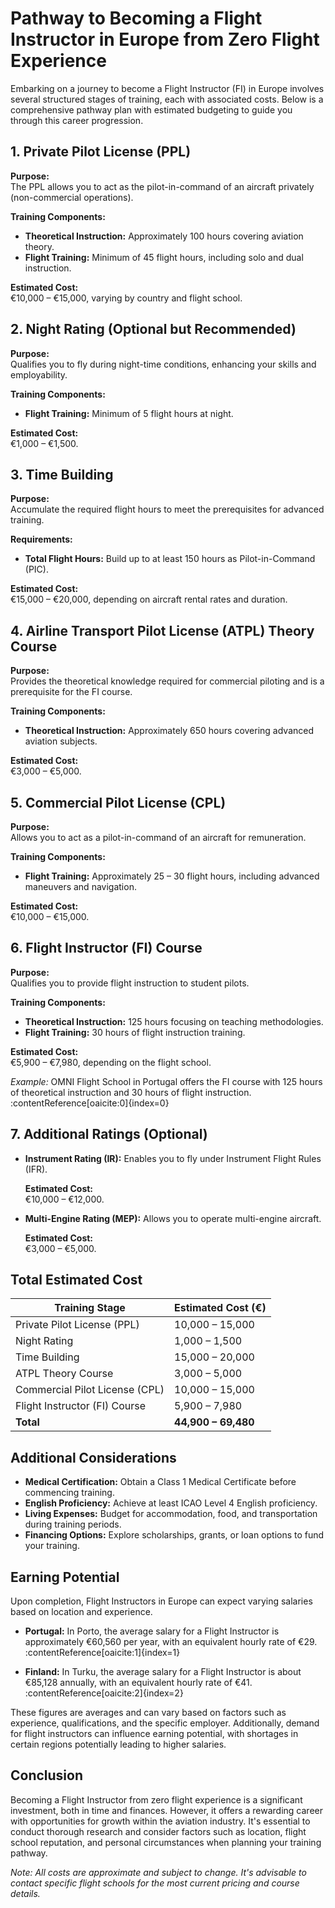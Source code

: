 # Pathway to Becoming a Flight Instructor in Europe from Zero Flight Experience

Embarking on a journey to become a Flight Instructor (FI) in Europe involves several structured stages of training, each with associated costs. Below is a comprehensive pathway plan with estimated budgeting to guide you through this career progression.

## 1. Private Pilot License (PPL)

**Purpose:**  
The PPL allows you to act as the pilot-in-command of an aircraft privately (non-commercial operations).

**Training Components:**

- **Theoretical Instruction:** Approximately 100 hours covering aviation theory.
- **Flight Training:** Minimum of 45 flight hours, including solo and dual instruction.

**Estimated Cost:**  
€10,000 – €15,000, varying by country and flight school.

## 2. Night Rating (Optional but Recommended)

**Purpose:**  
Qualifies you to fly during night-time conditions, enhancing your skills and employability.

**Training Components:**

- **Flight Training:** Minimum of 5 flight hours at night.

**Estimated Cost:**  
€1,000 – €1,500.

## 3. Time Building

**Purpose:**  
Accumulate the required flight hours to meet the prerequisites for advanced training.

**Requirements:**

- **Total Flight Hours:** Build up to at least 150 hours as Pilot-in-Command (PIC).

**Estimated Cost:**  
€15,000 – €20,000, depending on aircraft rental rates and duration.

## 4. Airline Transport Pilot License (ATPL) Theory Course

**Purpose:**  
Provides the theoretical knowledge required for commercial piloting and is a prerequisite for the FI course.

**Training Components:**

- **Theoretical Instruction:** Approximately 650 hours covering advanced aviation subjects.

**Estimated Cost:**  
€3,000 – €5,000.

## 5. Commercial Pilot License (CPL)

**Purpose:**  
Allows you to act as a pilot-in-command of an aircraft for remuneration.

**Training Components:**

- **Flight Training:** Approximately 25 – 30 flight hours, including advanced maneuvers and navigation.

**Estimated Cost:**  
€10,000 – €15,000.

## 6. Flight Instructor (FI) Course

**Purpose:**  
Qualifies you to provide flight instruction to student pilots.

**Training Components:**

- **Theoretical Instruction:** 125 hours focusing on teaching methodologies.
- **Flight Training:** 30 hours of flight instruction training.

**Estimated Cost:**  
€5,900 – €7,980, depending on the flight school.

*Example:* OMNI Flight School in Portugal offers the FI course with 125 hours of theoretical instruction and 30 hours of flight instruction. :contentReference[oaicite:0]{index=0}

## 7. Additional Ratings (Optional)

- **Instrument Rating (IR):** Enables you to fly under Instrument Flight Rules (IFR).

  **Estimated Cost:**  
  €10,000 – €12,000.

- **Multi-Engine Rating (MEP):** Allows you to operate multi-engine aircraft.

  **Estimated Cost:**  
  €3,000 – €5,000.

## Total Estimated Cost

| Training Stage                   | Estimated Cost (€) |
|----------------------------------|--------------------|
| Private Pilot License (PPL)      | 10,000 – 15,000    |
| Night Rating                     | 1,000 – 1,500      |
| Time Building                    | 15,000 – 20,000    |
| ATPL Theory Course               | 3,000 – 5,000      |
| Commercial Pilot License (CPL)   | 10,000 – 15,000    |
| Flight Instructor (FI) Course    | 5,900 – 7,980      |
| **Total**                        | **44,900 – 69,480**|

## Additional Considerations

- **Medical Certification:** Obtain a Class 1 Medical Certificate before commencing training.
- **English Proficiency:** Achieve at least ICAO Level 4 English proficiency.
- **Living Expenses:** Budget for accommodation, food, and transportation during training periods.
- **Financing Options:** Explore scholarships, grants, or loan options to fund your training.

## Earning Potential

Upon completion, Flight Instructors in Europe can expect varying salaries based on location and experience.

- **Portugal:** In Porto, the average salary for a Flight Instructor is approximately €60,560 per year, with an equivalent hourly rate of €29. :contentReference[oaicite:1]{index=1}

- **Finland:** In Turku, the average salary for a Flight Instructor is about €85,128 annually, with an equivalent hourly rate of €41. :contentReference[oaicite:2]{index=2}

These figures are averages and can vary based on factors such as experience, qualifications, and the specific employer. Additionally, demand for flight instructors can influence earning potential, with shortages in certain regions potentially leading to higher salaries.

## Conclusion

Becoming a Flight Instructor from zero flight experience is a significant investment, both in time and finances. However, it offers a rewarding career with opportunities for growth within the aviation industry. It's essential to conduct thorough research and consider factors such as location, flight school reputation, and personal circumstances when planning your training pathway.

*Note: All costs are approximate and subject to change. It's advisable to contact specific flight schools for the most current pricing and course details.*

